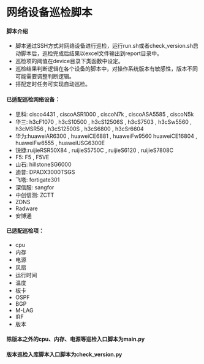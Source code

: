 # 网络设备巡检脚本
#### 脚本介绍
- 脚本通过SSH方式对网络设备进行巡检，运行run.sh或者check_version.sh启动脚本后，巡检完成后结果以excel文件输出到report目录中。
- 巡检项的阈值在device目录下类函数中设定。
- 巡检结果判断逻辑在各个设备的脚本中，对操作系统版本有敏感性，版本不同可能需要调整判断逻辑。
- 搭配定时任务可实现自动巡检。
#### 已适配巡检网络设备：
- 思科: cisco4431 , ciscoASR1000 , ciscoN7k , ciscoASA5585 , ciscoN5k
- 华三: h3cF1070 , h3cS10500 ,  h3cS12506S , h3cS7503 , h3cSw5560 ,  h3cMSR56 , h3cS12500S , h3cS6800 , h3cSr6604
- 华为:huaweiAR6300 , huaweiCE6881 , huaweiFw9560 huaweiCE16804 ,  huaweiFw6555 , huaweiUSG6300E
- 锐捷:ruijieRSR50X84 , ruijieS5750C , ruijieS6120 , ruijieS7808C
- F5: F5 , F5VE
- 山石: hillstoneSG6000
- 迪普: DPADX3000TSGS
- 飞塔: fortigate301
- 深信服: sangfor
- 中创信测: ZCTT
- ZDNS
- Radware
- 安博通
#### 已适配巡检项：
- cpu
- 内存
- 电源
- 风扇
- 运行时间
- 温度
- 板卡
- OSPF
- BGP
- M-LAG
- IRF
- 版本
#### 除版本之外的cpu、内存、电源等巡检入口脚本为main.py
#### 版本巡检入库脚本入口脚本为check_version.py